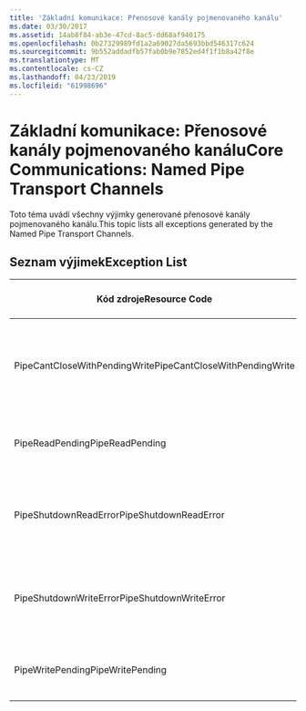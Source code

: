 ```yaml
---
title: 'Základní komunikace: Přenosové kanály pojmenovaného kanálu'
ms.date: 03/30/2017
ms.assetid: 14ab8f84-ab3e-47cd-8ac5-dd68af940175
ms.openlocfilehash: 0b27329989fd1a2a69027da5693bbd546317c624
ms.sourcegitcommit: 9b552addadfb57fab0b9e7852ed4f1f1b8a42f8e
ms.translationtype: MT
ms.contentlocale: cs-CZ
ms.lasthandoff: 04/23/2019
ms.locfileid: "61998696"
---
```

# <a name="core-communications-named-pipe-transport-channels"></a><span data-ttu-id="76045-102">Základní komunikace: Přenosové kanály pojmenovaného kanálu</span><span class="sxs-lookup"><span data-stu-id="76045-102">Core Communications: Named Pipe Transport Channels</span></span>
<span data-ttu-id="76045-103">Toto téma uvádí všechny výjimky generované přenosové kanály pojmenovaného kanálu.</span><span class="sxs-lookup"><span data-stu-id="76045-103">This topic lists all exceptions generated by the Named Pipe Transport Channels.</span></span>  
  
## <a name="exception-list"></a><span data-ttu-id="76045-104">Seznam výjimek</span><span class="sxs-lookup"><span data-stu-id="76045-104">Exception List</span></span>  
  
|<span data-ttu-id="76045-105">Kód zdroje</span><span class="sxs-lookup"><span data-stu-id="76045-105">Resource Code</span></span>|<span data-ttu-id="76045-106">Řetězec prostředku</span><span class="sxs-lookup"><span data-stu-id="76045-106">Resource String</span></span>|  
|-------------------|---------------------|  
|<span data-ttu-id="76045-107">PipeCantCloseWithPendingWrite</span><span class="sxs-lookup"><span data-stu-id="76045-107">PipeCantCloseWithPendingWrite</span></span>|<span data-ttu-id="76045-108">Čeká na vyřízení operace zápisu do kanálu nelze zavřít kanálu.</span><span class="sxs-lookup"><span data-stu-id="76045-108">The pipe cannot be closed while a write operation to the pipe is pending.</span></span>|  
|<span data-ttu-id="76045-109">PipeReadPending</span><span class="sxs-lookup"><span data-stu-id="76045-109">PipeReadPending</span></span>|<span data-ttu-id="76045-110">Operace čtení se u tohoto kanálu.</span><span class="sxs-lookup"><span data-stu-id="76045-110">A read operation is in progress for the pipe.</span></span>|  
|<span data-ttu-id="76045-111">PipeShutdownReadError</span><span class="sxs-lookup"><span data-stu-id="76045-111">PipeShutdownReadError</span></span>|<span data-ttu-id="76045-112">Operace čtení kanálu indikátoru "vypnout" se nezdařilo.</span><span class="sxs-lookup"><span data-stu-id="76045-112">The read operation of the pipe 'shutdown' indicator failed.</span></span>|  
|<span data-ttu-id="76045-113">PipeShutdownWriteError</span><span class="sxs-lookup"><span data-stu-id="76045-113">PipeShutdownWriteError</span></span>|<span data-ttu-id="76045-114">Operace zápisu, indikátoru "vypnout" kanálu se nezdařila.</span><span class="sxs-lookup"><span data-stu-id="76045-114">The write operation of the pipe 'shutdown' indicator failed.</span></span>|  
|<span data-ttu-id="76045-115">PipeWritePending</span><span class="sxs-lookup"><span data-stu-id="76045-115">PipeWritePending</span></span>|<span data-ttu-id="76045-116">Operace zápisu se u tohoto kanálu.</span><span class="sxs-lookup"><span data-stu-id="76045-116">A write operation is in progress for the pipe.</span></span>|
